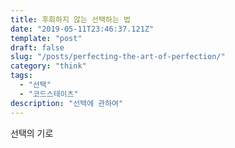 ```yaml
---
title: 후회하지 않는 선택하는 법
date: "2019-05-11T23:46:37.121Z"
template: "post"
draft: false
slug: "/posts/perfecting-the-art-of-perfection/"
category: "think"
tags:
  - "선택"
  - "코드스테이츠"
description: "선택에 관하여"
---
```


선택의 기로 
